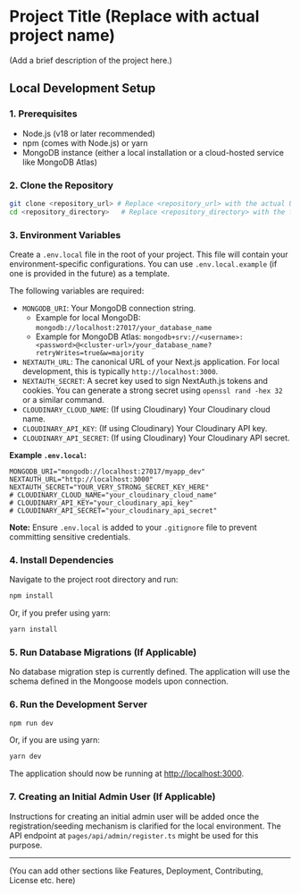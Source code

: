 # Project Title (Replace with actual project name)

(Add a brief description of the project here.)

## Local Development Setup

### 1. Prerequisites

- Node.js (v18 or later recommended)
- npm (comes with Node.js) or yarn
- MongoDB instance (either a local installation or a cloud-hosted service like MongoDB Atlas)

### 2. Clone the Repository

```bash
git clone <repository_url> # Replace <repository_url> with the actual URL
cd <repository_directory>   # Replace <repository_directory> with the folder name
```

### 3. Environment Variables

Create a `.env.local` file in the root of your project. This file will contain your environment-specific configurations. You can use `.env.local.example` (if one is provided in the future) as a template.

The following variables are required:

-   `MONGODB_URI`: Your MongoDB connection string.
    -   Example for local MongoDB: `mongodb://localhost:27017/your_database_name`
    -   Example for MongoDB Atlas: `mongodb+srv://<username>:<password>@<cluster-url>/your_database_name?retryWrites=true&w=majority`
-   `NEXTAUTH_URL`: The canonical URL of your Next.js application. For local development, this is typically `http://localhost:3000`.
-   `NEXTAUTH_SECRET`: A secret key used to sign NextAuth.js tokens and cookies. You can generate a strong secret using `openssl rand -hex 32` or a similar command.
-   `CLOUDINARY_CLOUD_NAME`: (If using Cloudinary) Your Cloudinary cloud name.
-   `CLOUDINARY_API_KEY`: (If using Cloudinary) Your Cloudinary API key.
-   `CLOUDINARY_API_SECRET`: (If using Cloudinary) Your Cloudinary API secret.

**Example `.env.local`:**

```env
MONGODB_URI="mongodb://localhost:27017/myapp_dev"
NEXTAUTH_URL="http://localhost:3000"
NEXTAUTH_SECRET="YOUR_VERY_STRONG_SECRET_KEY_HERE"
# CLOUDINARY_CLOUD_NAME="your_cloudinary_cloud_name"
# CLOUDINARY_API_KEY="your_cloudinary_api_key"
# CLOUDINARY_API_SECRET="your_cloudinary_api_secret"
```

**Note:** Ensure `.env.local` is added to your `.gitignore` file to prevent committing sensitive credentials.

### 4. Install Dependencies

Navigate to the project root directory and run:

```bash
npm install
```

Or, if you prefer using yarn:

```bash
yarn install
```

### 5. Run Database Migrations (If Applicable)

No database migration step is currently defined. The application will use the schema defined in the Mongoose models upon connection.

### 6. Run the Development Server

```bash
npm run dev
```

Or, if you are using yarn:

```bash
yarn dev
```

The application should now be running at [http://localhost:3000](http://localhost:3000).

### 7. Creating an Initial Admin User (If Applicable)

Instructions for creating an initial admin user will be added once the registration/seeding mechanism is clarified for the local environment. The API endpoint at `pages/api/admin/register.ts` might be used for this purpose.

---

(You can add other sections like Features, Deployment, Contributing, License etc. here)
